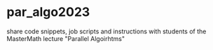 # par_algo2023
share code snippets, job scripts and instructions with students of the MasterMath lecture "Parallel Algoirhtms"
